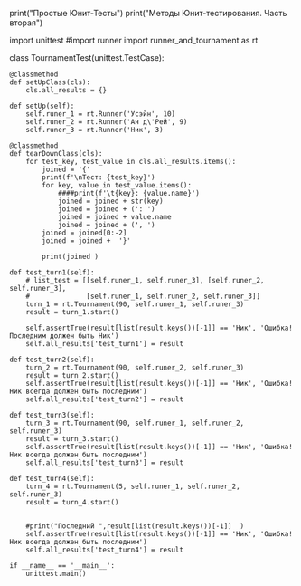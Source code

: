 print("Простые Юнит-Тесты")
print("Методы Юнит-тестирования. Часть вторая")

import unittest
#import runner
import runner_and_tournament as rt


class TournamentTest(unittest.TestCase):

    @classmethod
    def setUpClass(cls):
        cls.all_results = {}

    def setUp(self):
        self.runer_1 = rt.Runner('Усэйн', 10)
        self.runer_2 = rt.Runner('Ан д\'Рей', 9)
        self.runer_3 = rt.Runner('Ник', 3)

    @classmethod
    def tearDownClass(cls):
        for test_key, test_value in cls.all_results.items():
            joined = '{'
            print(f'\nТест: {test_key}')
            for key, value in test_value.items():
                ####print(f'\t{key}: {value.name}')
                joined = joined + str(key)
                joined = joined + (': ')
                joined = joined + value.name
                joined = joined + (', ')
            joined = joined[0:-2]
            joined = joined +  '}'

            print(joined )

    def test_turn1(self):
        # list_test = [[self.runer_1, self.runer_3], [self.runer_2, self.runer_3],
        #              [self.runer_1, self.runer_2, self.runer_3]]
        turn_1 = rt.Tournament(90, self.runer_1, self.runer_3)
        result = turn_1.start()

        self.assertTrue(result[list(result.keys())[-1]] == 'Ник', 'Ошибка! Последним должен быть Ник')
        self.all_results['test_turn1'] = result

    def test_turn2(self):
        turn_2 = rt.Tournament(90, self.runer_2, self.runer_3)
        result = turn_2.start()
        self.assertTrue(result[list(result.keys())[-1]] == 'Ник', 'Ошибка! Ник всегда должен быть последним')
        self.all_results['test_turn2'] = result

    def test_turn3(self):
        turn_3 = rt.Tournament(90, self.runer_1, self.runer_2, self.runer_3)
        result = turn_3.start()
        self.assertTrue(result[list(result.keys())[-1]] == 'Ник', 'Ошибка! Ник всегда должен быть последним')
        self.all_results['test_turn3'] = result

    def test_turn4(self):
        turn_4 = rt.Tournament(5, self.runer_1, self.runer_2, self.runer_3)
        result = turn_4.start()


        #print("Последний ",result[list(result.keys())[-1]]  )
        self.assertTrue(result[list(result.keys())[-1]] == 'Ник', 'Ошибка!Ник всегда должен быть последним')
        self.all_results['test_turn4'] = result

    if __name__ == '__main__':
        unittest.main()
